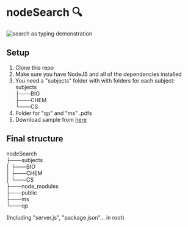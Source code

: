# nodeSearch 🔍

![search as typing demonstration](https://i.imgur.com/Ykko1iz.gif)

## Setup

1. Clone this repo
2. Make sure you have NodeJS and all of the dependencies installed
3. You need a "subjects" folder with with folders for each subject: <br>
        subjects<br>
           ├───BIO<br>
           ├───CHEM<br>
           └───CS<br>
4. Folder for "qp" and "ms" .pdfs
5. Download sample from [here](https://drive.google.com/drive/folders/1PjwGFdimLyyXbIhNDICgLYk0n0tYmoqu?usp=sharing)

## Final structure

nodeSearch<br>
├───subjects<br>
│   ├───BIO<br>
│   ├───CHEM<br>
│   └───CS<br>
├───node_modules<br>
├───public<br>
├───ms<br>
└───qp<br>

(Including "server.js", "package.json"... in root)
